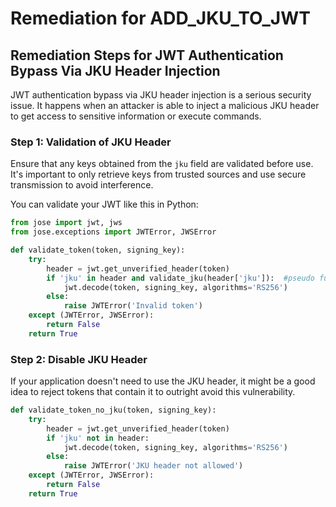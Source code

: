 # Remediation for ADD_JKU_TO_JWT

## Remediation Steps for JWT Authentication Bypass Via JKU Header Injection

JWT authentication bypass via JKU header injection is a serious security issue. It happens when an attacker is able to inject a malicious JKU header to get access to sensitive information or execute commands. 

### Step 1: Validation of JKU Header 
Ensure that any keys obtained from the `jku` field are validated before use. It's important to only retrieve keys from trusted sources and use secure transmission to avoid interference.

You can validate your JWT like this in Python:

```python
from jose import jwt, jws
from jose.exceptions import JWTError, JWSError

def validate_token(token, signing_key):
    try:
        header = jwt.get_unverified_header(token)
        if 'jku' in header and validate_jku(header['jku']):  #pseudo function to validate the JKU
            jwt.decode(token, signing_key, algorithms='RS256')
        else:
            raise JWTError('Invalid token')
    except (JWTError, JWSError):
        return False
    return True
```

### Step 2: Disable JKU Header
If your application doesn't need to use the JKU header, it might be a good idea to reject tokens that contain it to outright avoid this vulnerability.

```python
def validate_token_no_jku(token, signing_key):
    try:
        header = jwt.get_unverified_header(token)
        if 'jku' not in header:
            jwt.decode(token, signing_key, algorithms='RS256')
        else:
            raise JWTError('JKU header not allowed')
    except (JWTError, JWSError):
        return False  
    return True
```